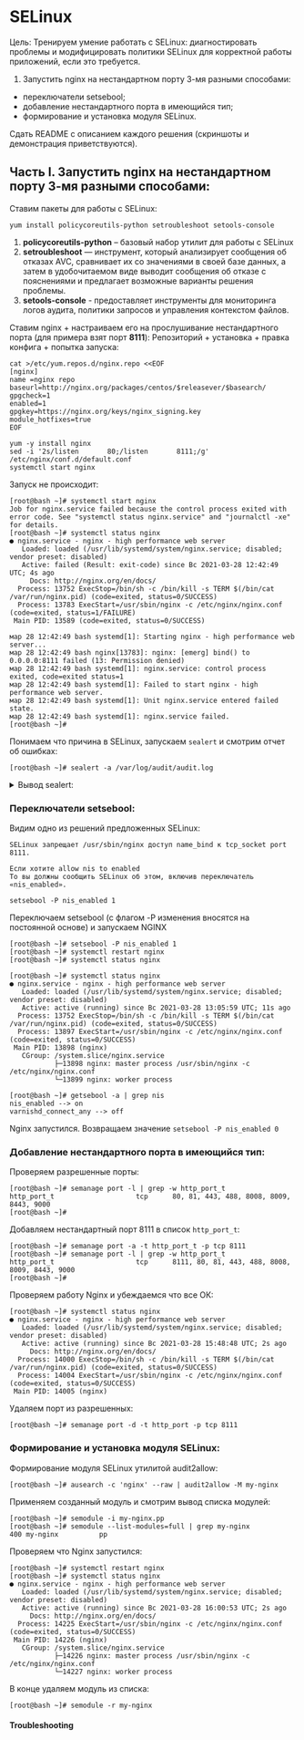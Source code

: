 # SELinux

Цель: Тренируем умение работать с SELinux: диагностировать проблемы и модифицировать политики SELinux для корректной работы приложений, если это требуется.
1. Запустить nginx на нестандартном порту 3-мя разными способами:
- переключатели setsebool;
- добавление нестандартного порта в имеющийся тип;
- формирование и установка модуля SELinux.


Сдать README с описанием каждого решения (скриншоты и демонстрация приветствуются).


## Часть I. Запустить nginx на нестандартном порту 3-мя разными способами:

Ставим пакеты для работы с SELinux: 
```
yum install policycoreutils-python setroubleshoot setools-console
```

1. **policycoreutils-python** – базовый набор утилит для работы с SELinux
2. **setroubleshoot** — инструмент, который анализирует сообщения об отказах AVC, сравнивает их со значениями в своей базе данных, а затем в удобочитаемом виде выводит сообщения об отказе с пояснениями и предлагает возможные варианты решения проблемы.
3. **setools-console** - предоставляет инструменты для мониторинга логов аудита, политики запросов и управления контекстом файлов.

Ставим nginx + настраиваем его на прослушивание нестандартного порта (для примера взят порт **8111**): 
Репозиторий + установка + правка конфига + попытка запуска:
```
cat >/etc/yum.repos.d/nginx.repo <<EOF
[nginx]
name =nginx repo
baseurl=http://nginx.org/packages/centos/$releasever/$basearch/
gpgcheck=1
enabled=1
gpgkey=https://nginx.org/keys/nginx_signing.key
module_hotfixes=true
EOF

yum -y install nginx
sed -i '2s/listen       80;/listen       8111;/g' /etc/nginx/conf.d/default.conf
systemctl start nginx
```

Запуск не происходит: 
```
[root@bash ~]# systemctl start nginx
Job for nginx.service failed because the control process exited with error code. See "systemctl status nginx.service" and "journalctl -xe" for details.
[root@bash ~]# systemctl status nginx
● nginx.service - nginx - high performance web server
   Loaded: loaded (/usr/lib/systemd/system/nginx.service; disabled; vendor preset: disabled)
   Active: failed (Result: exit-code) since Вс 2021-03-28 12:42:49 UTC; 4s ago
     Docs: http://nginx.org/en/docs/
  Process: 13752 ExecStop=/bin/sh -c /bin/kill -s TERM $(/bin/cat /var/run/nginx.pid) (code=exited, status=0/SUCCESS)
  Process: 13783 ExecStart=/usr/sbin/nginx -c /etc/nginx/nginx.conf (code=exited, status=1/FAILURE)
 Main PID: 13589 (code=exited, status=0/SUCCESS)

мар 28 12:42:49 bash systemd[1]: Starting nginx - high performance web server...
мар 28 12:42:49 bash nginx[13783]: nginx: [emerg] bind() to 0.0.0.0:8111 failed (13: Permission denied)
мар 28 12:42:49 bash systemd[1]: nginx.service: control process exited, code=exited status=1
мар 28 12:42:49 bash systemd[1]: Failed to start nginx - high performance web server.
мар 28 12:42:49 bash systemd[1]: Unit nginx.service entered failed state.
мар 28 12:42:49 bash systemd[1]: nginx.service failed.
[root@bash ~]# 
```

Понимаем что причина в SELinux, запускаем `sealert` и смотрим отчет об ошибках:  
```
[root@bash ~]# sealert -a /var/log/audit/audit.log
```

<details>
  <summary>Вывод sealert:</summary>

```
SELinux запрещает /usr/sbin/nginx доступ name_bind к tcp_socket port 8111.

*****  Модуль bind_ports предлагает (точность 92.2)  *************************

Если вы хотите разрешить /usr/sbin/nginx для привязки к сетевому порту $PORT_ЧИСЛО
То you need to modify the port type.
Сделать
# semanage port -a -t PORT_TYPE -p tcp 8111
    где PORT_TYPE может принимать значения: http_cache_port_t, http_port_t, jboss_management_port_t, jboss_messaging_port_t, ntop_port_t, puppet_port_t.

*****  Модуль catchall_boolean предлагает (точность 7.83)  *******************

Если хотите allow nis to enabled
То вы должны сообщить SELinux об этом, включив переключатель «nis_enabled».

Сделать
setsebool -P nis_enabled 1

*****  Модуль catchall предлагает (точность 1.41)  ***************************

Если вы считаете, что nginx должно быть разрешено name_bind доступ к port 8111 tcp_socket по умолчанию.
То рекомендуется создать отчет об ошибке.
Чтобы разрешить доступ, можно создать локальный модуль политики.
Сделать
allow this access for now by executing:
# ausearch -c 'nginx' --raw | audit2allow -M my-nginx
# semodule -i my-nginx.pp


Дополнительные сведения:
Исходный контекст             system_u:system_r:httpd_t:s0
Целевой контекст              system_u:object_r:unreserved_port_t:s0
Целевые объекты               port 8111 [ tcp_socket ]
Источник                      nginx
Путь к источнику              /usr/sbin/nginx
Порт                          8111
Узел                          <Unknown>
Исходные пакеты RPM           nginx-1.18.0-2.el7.ngx.x86_64
Целевые пакеты RPM            
Пакет регламента              selinux-policy-3.13.1-268.el7_9.2.noarch
SELinux активен               True
Тип регламента                targeted
Режим                         Enforcing
Имя узла                      bash
Платформа                     Linux bash 3.10.0-1127.el7.x86_64 #1 SMP Tue Mar
                              31 23:36:51 UTC 2020 x86_64 x86_64
Счетчик уведомлений           7
Впервые обнаружено            2021-03-28 11:55:56 UTC
В последний раз               2021-03-28 16:07:05 UTC
Локальный ID                  68113768-1fd1-44bb-a0ef-6bba5a3be024

Построчный вывод сообщений аудита
type=AVC msg=audit(1616947625.514:648): avc:  denied  { name_bind } for  pid=14369 comm="nginx" src=8111 scontext=system_u:system_r:httpd_t:s0 tcontext=system_u:object_r:unreserved_port_t:s0 tclass=tcp_socket permissive=0


type=SYSCALL msg=audit(1616947625.514:648): arch=x86_64 syscall=bind success=no exit=EACCES a0=6 a1=55e412393e28 a2=10 a3=7ffd23a12d80 items=0 ppid=1 pid=14369 auid=4294967295 uid=0 gid=0 euid=0 suid=0 fsuid=0 egid=0 sgid=0 fsgid=0 tty=(none) ses=4294967295 comm=nginx exe=/usr/sbin/nginx subj=system_u:system_r:httpd_t:s0 key=(null)

Hash: nginx,httpd_t,unreserved_port_t,tcp_socket,name_bind
```
</details>

### Переключатели setsebool:

Видим одно из решений предложенных SELinux: 
```
SELinux запрещает /usr/sbin/nginx доступ name_bind к tcp_socket port 8111.

Если хотите allow nis to enabled
То вы должны сообщить SELinux об этом, включив переключатель «nis_enabled».

setsebool -P nis_enabled 1
```
Переключаем setsebool (с флагом -P изменения вносятся на постоянной основе) и запускаем NGINX 
```
[root@bash ~]# setsebool -P nis_enabled 1
[root@bash ~]# systemctl restart nginx
[root@bash ~]# systemctl status nginx

[root@bash ~]# systemctl status nginx
● nginx.service - nginx - high performance web server
   Loaded: loaded (/usr/lib/systemd/system/nginx.service; disabled; vendor preset: disabled)
   Active: active (running) since Вс 2021-03-28 13:05:59 UTC; 11s ago
  Process: 13752 ExecStop=/bin/sh -c /bin/kill -s TERM $(/bin/cat /var/run/nginx.pid) (code=exited, status=0/SUCCESS)
  Process: 13897 ExecStart=/usr/sbin/nginx -c /etc/nginx/nginx.conf (code=exited, status=0/SUCCESS)
 Main PID: 13898 (nginx)
   CGroup: /system.slice/nginx.service
           ├─13898 nginx: master process /usr/sbin/nginx -c /etc/nginx/nginx.conf
           └─13899 nginx: worker process
   
[root@bash ~]# getsebool -a | grep nis             
nis_enabled --> on
varnishd_connect_any --> off
```
Nginx запустился. 
Возвращаем значение `setsebool -P nis_enabled 0`


### Добавление нестандартного порта в имеющийся тип:
Проверяем разрешенные порты: 
```
[root@bash ~]# semanage port -l | grep -w http_port_t
http_port_t                    tcp      80, 81, 443, 488, 8008, 8009, 8443, 9000
[root@bash ~]# 
```
Добавляем нестандартный порт 8111 в список `http_port_t`:
```
[root@bash ~]# semanage port -a -t http_port_t -p tcp 8111
[root@bash ~]# semanage port -l | grep -w http_port_t
http_port_t                    tcp      8111, 80, 81, 443, 488, 8008, 8009, 8443, 9000
[root@bash ~]# 
```

Проверяем работу Nginx и убеждаемся что все ОК: 
```
[root@bash ~]# systemctl status nginx
● nginx.service - nginx - high performance web server
   Loaded: loaded (/usr/lib/systemd/system/nginx.service; disabled; vendor preset: disabled)
   Active: active (running) since Вс 2021-03-28 15:48:48 UTC; 2s ago
     Docs: http://nginx.org/en/docs/
  Process: 14000 ExecStop=/bin/sh -c /bin/kill -s TERM $(/bin/cat /var/run/nginx.pid) (code=exited, status=0/SUCCESS)
  Process: 14004 ExecStart=/usr/sbin/nginx -c /etc/nginx/nginx.conf (code=exited, status=0/SUCCESS)
 Main PID: 14005 (nginx)

```
Удаляем порт из разрешенных:
```
[root@bash ~]# semanage port -d -t http_port -p tcp 8111
```

### Формирование и установка модуля SELinux:
Формирование модуля SELinux утилитой audit2allow: 
```
[root@bash ~]# ausearch -c 'nginx' --raw | audit2allow -M my-nginx
```
Применяем созданный модуль и смотрим вывод списка модулей: 

```
[root@bash ~]# semodule -i my-nginx.pp
[root@bash ~]# semodule --list-modules=full | grep my-nginx
400 my-nginx          pp
```
Проверяем что Nginx запустился: 
```
[root@bash ~]# systemctl restart nginx
[root@bash ~]# systemctl status nginx
● nginx.service - nginx - high performance web server
   Loaded: loaded (/usr/lib/systemd/system/nginx.service; disabled; vendor preset: disabled)
   Active: active (running) since Вс 2021-03-28 16:00:53 UTC; 2s ago
     Docs: http://nginx.org/en/docs/
  Process: 14225 ExecStart=/usr/sbin/nginx -c /etc/nginx/nginx.conf (code=exited, status=0/SUCCESS)
 Main PID: 14226 (nginx)
   CGroup: /system.slice/nginx.service
           ├─14226 nginx: master process /usr/sbin/nginx -c /etc/nginx/nginx.conf
           └─14227 nginx: worker process
```
В конце удаляем модуль из списка:
```
[root@bash ~]# semodule -r my-nginx
```


#### Troubleshooting 




